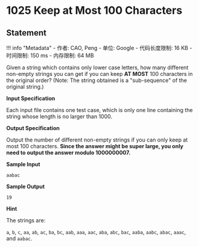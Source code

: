 
# 1025 Keep at Most 100 Characters

## Statement

!!! info "Metadata"
    - 作者: CAO, Peng
    - 单位: Google
    - 代码长度限制: 16 KB
    - 时间限制: 150 ms
    - 内存限制: 64 MB

Given a string which contains only lower case letters, how many different non-empty strings you can get if you can keep **AT MOST** 100 characters in the original order? (Note: The string obtained is a "sub-sequence" of the original string.)

**Input Specification**

Each input file contains one test case, which is only one line containing the string whose length is no larger than 1000.

**Output Specification**

Output the number of different non-empty strings if you can only keep at most 100 characters. **Since the answer might be super large, you only need to output the answer modulo 1000000007.**

**Sample Input**
```plaintext
aabac
```

**Sample Output**
```plaintext
19
```

**Hint**

The strings are:

`a`, `b`, `c`, `aa`, `ab`, `ac`, `ba`, `bc`, `aab`, `aaa`, `aac`, `aba`, `abc`, `bac`, `aaba`, `aabc`, `abac`, `aaac`, and `aabac`.

